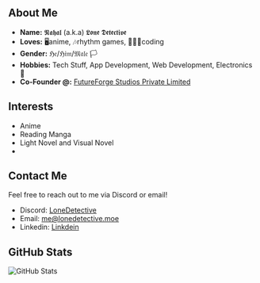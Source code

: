 ## About Me
- **Name:** 𝕹𝖆𝖍𝖆𝖑 (a.k.a) 𝕷𝖔𝖓𝖊 𝕯𝖊𝖙𝖊𝖈𝖙𝖎𝖛𝖊
- **Loves:** 🖥anime, 🎶rhythm games, 👨🏼‍💻coding
- **Gender:** ℌ𝔢/ℌ𝔦𝔪/𝔐𝔞𝔩𝔢 🏳️
- **Hobbies:** Tech Stuff, App Development, Web Development, Electronics 🤖
- **Co-Founder @:** [FutureForge Studios Private Limited](http://ffstudios.io/)

## Interests
- Anime
- Reading Manga
- Light Novel and Visual Novel
- 
## Contact Me
Feel free to reach out to me via Discord or email!
- Discord: [LoneDetective](https://discordid.netlify.app/?id=443309440410583060)
- Email: [me@lonedetective.moe](mailto:me@lonedetective.moe)
- Linkedin: [Linkdein](https://www.linkedin.com/in/nahal786/)

## GitHub Stats
![GitHub Stats](https://github-readme-stats.vercel.app/api?username=aka-nahal&show_icons=true&include_all_commits=true&theme=github_dark&hide_border=false)

